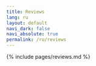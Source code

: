 ```yaml
---
title: Reviews
lang: ru
layout: default
navi_dark: false
navi_absolute: true
permalink: /ru/reviews
---
```


{% include pages/reviews.md %} 
